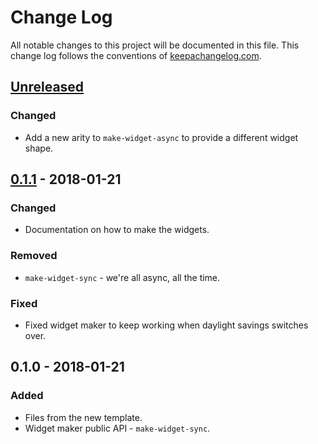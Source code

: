 # Change Log
All notable changes to this project will be documented in this file. This change log follows the conventions of [keepachangelog.com](http://keepachangelog.com/).

## [Unreleased]
### Changed
- Add a new arity to `make-widget-async` to provide a different widget shape.

## [0.1.1] - 2018-01-21
### Changed
- Documentation on how to make the widgets.

### Removed
- `make-widget-sync` - we're all async, all the time.

### Fixed
- Fixed widget maker to keep working when daylight savings switches over.

## 0.1.0 - 2018-01-21
### Added
- Files from the new template.
- Widget maker public API - `make-widget-sync`.

[Unreleased]: https://github.com/your-name/hybrid-aco/compare/0.1.1...HEAD
[0.1.1]: https://github.com/your-name/hybrid-aco/compare/0.1.0...0.1.1

